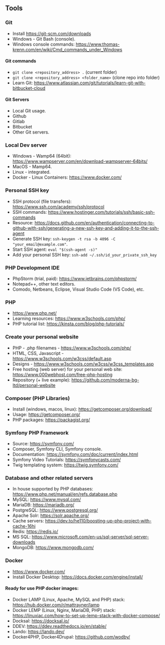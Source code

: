 ## Tools

### Git
- Install https://git-scm.com/downloads
- Windows - Git Bash (console).
- Windows console commands: https://www.thomas-krenn.com/en/wiki/Cmd_commands_under_Windows

#### Git commands
- `git clone <repository_address> .` (current folder)
- `git clone <repository_address> <folder_name>` (clone repo into folder)
- Learn Git: https://www.atlassian.com/git/tutorials/learn-git-with-bitbucket-cloud

#### Git Servers
- Local Git usage.
- Github
- Gitlab
- Bitbucket
- Other Git servers.

### Local Dev server
- Windows - Wamp64 (64bit): https://www.wampserver.com/en/download-wampserver-64bits/
- MacOS - Mamp64.
- Linux - integrated.
- Docker - Linux Containers: https://www.docker.com/

### Personal SSH key
- SSH protocol (file transfers): https://www.ssh.com/academy/ssh/protocol
- SSH commands: https://www.hostinger.com/tutorials/ssh/basic-ssh-commands
- Resource: https://docs.github.com/en/authentication/connecting-to-github-with-ssh/generating-a-new-ssh-key-and-adding-it-to-the-ssh-agent
- Generate SSH key: `ssh-keygen -t rsa -b 4096 -C "your_email@example.com"`.
- Start SSH agent: `eval "$(ssh-agent -s)"`
- Add your personal SSH key: `ssh-add ~/.ssh/id_your_private_ssh_key`

### PHP Development IDE
- PhpStorm (trial, paid): https://www.jetbrains.com/phpstorm/
- Notepad++, other text editors.
- Comodo, Netbeans, Eclipse, Visual Studio Code (VS Code), etc.

### PHP
- https://www.php.net/
- Learning resources: https://www.w3schools.com/php/
- PHP tutorial list: https://kinsta.com/blog/php-tutorials/

### Create your personal website
- PHP - .php filenames - https://www.w3schools.com/php/
- HTML, CSS, Javascript - https://www.w3schools.com/w3css/default.asp
- Designs - https://www.w3schools.com/w3css/w3css_templates.asp
- Free hosting (web server) for your personal web site: https://www.000webhost.com/free-php-hosting
- Repository (+ live example): https://github.com/moderna-bg-ltd/personal-website

### Composer (PHP Libraries)
- Install (windows, macos, linux): https://getcomposer.org/download/
- Usage: https://getcomposer.org/
- PHP packages: https://packagist.org/

### Symfony PHP Framework
- Source: https://symfony.com/
- Composer, Symfony CLI, Symfony console.
- Documentation: https://symfony.com/doc/current/index.html
- Symfony Video Tutorials: https://symfonycasts.com/
- Twig templating system: https://twig.symfony.com/

### Database and other related servers
- In house supported by PHP databases: https://www.php.net/manual/en/refs.database.php
- MySQL: https://www.mysql.com/
- MariaDB: https://mariadb.org/
- PostgreSQL: https://www.postgresql.org/
- Apache Solr: https://solr.apache.org/
- Cache servers: https://dev.to/he110/boosting-up-php-project-with-cache-16hi
- Redis: https://redis.io/
- MS SQL: https://www.microsoft.com/en-us/sql-server/sql-server-downloads
- MongoDB: https://www.mongodb.com/

### Docker 
- https://www.docker.com/
- Install Docker Desktop: https://docs.docker.com/engine/install/

#### Ready for use PHP docker images:
- Docker LAMP (Linux, Apache, MySQL and PHP) stack: https://hub.docker.com/r/mattrayner/lamp
- Docker LEMP (Linux, Nginx, MariaDB, PHP) stack: https://linuxiac.com/how-to-set-up-lemp-stack-with-docker-compose/
- Docksal: https://docksal.io/
- DDEV: https://ddev.readthedocs.io/en/stable/
- Lando: https://lando.dev/
- Docker4PHP, Docker4Drupal: https://github.com/wodby/
